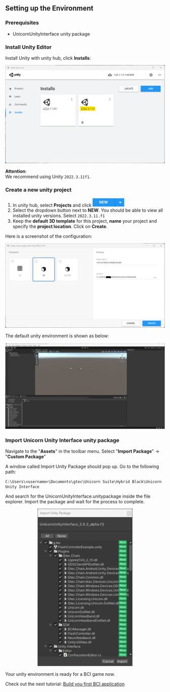 ## Setting up the Environment
### Prerequisites
- UnicornUnityInterface unity package

### Install Unity Editor
Install Unity with unity hub, click **Installs**:
<p align="center">
<img src="../Img/image2.png" alt="drawing" width="600"/><br/>
</p>

**Attention**: <br/>
We recommend using Unity ```2022.3.11f1```. 

### Create a new unity project
1. In unity hub, select **Projects** and click <img src="../Img/Icon2.png" alt="drawing" width="100"/><br/>
2. Select the dropdown button next to **NEW**. You should be able to view all installed unity versions. Select ```2022.3.11.f1```
3. Keep the **default 3D template** for this project, **name** your project and specify the **project location**. Click on **Create**.

Here is a screenshot of the configuration:
<p align="center">
<img src="../Img/image3.png" alt="drawing" width="600"/><br/>
</p>

The default unity environment is shown as below:
<p align="center">
<img src="../Img/image4.png" alt="drawing" width="600"/><br/>
</p>

### Import Unicorn Unity Interface unity package
Navigate to the "**Assets**" in the toolbar menu. Select "**Import Package**" → "**Custom Package**"

A window called Import Unity Package should pop up. Go to the following path:
```
C:\Users\<username>\Documents\gtec\Unicorn Suite\Hybrid Black\Unicorn Unity Interface
```
And search for the UnicornUnityInterface.unitypackage inside the file explorer.
Import the package and wait for the process to complete.
<p align="center">
<img src="../Img/image5.png" alt="drawing" width="300"/><br/>
</p>

Your unity environment is ready for a BCI game now. 

Check out the next tutorial: [Build you first BCI application](/tutorial/build-your-first-bci-application.md)
